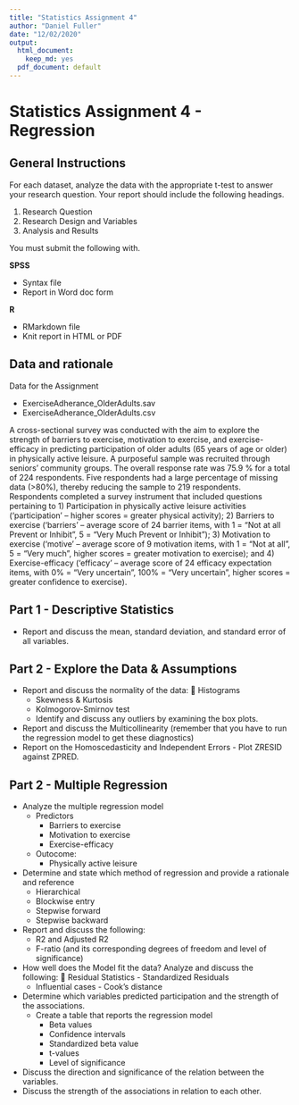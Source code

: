 ```yaml
---
title: "Statistics Assignment 4"
author: "Daniel Fuller"
date: "12/02/2020"
output:
  html_document:
    keep_md: yes
  pdf_document: default
---
```


# Statistics Assignment 4 - Regression

## General Instructions

For each dataset, analyze the data with the appropriate t-test to answer your research question. Your report should include the following headings. 

1. Research Question
2. Research Design and Variables
3. Analysis and Results

You must submit the following with.

**SPSS**  

- Syntax file  
- Report in Word doc form  

**R**  

- RMarkdown file  
- Knit report in HTML or PDF  

## Data and rationale

Data for the Assignment
- ExerciseAdherance_OlderAdults.sav
- ExerciseAdherance_OlderAdults.csv

A cross-sectional survey was conducted with the aim to explore the strength of barriers to exercise, motivation to exercise, and exercise-efficacy in predicting participation of older adults (65 years of age or older) in physically active leisure. A purposeful sample was recruited through seniors’ community groups. The overall response rate was 75.9 % for a total of 224 respondents. Five respondents had a large percentage of missing data (>80%), thereby reducing the sample to 219 respondents. Respondents completed a survey instrument that included questions pertaining to 1) Participation in physically active leisure activities (‘participation’ – higher scores = greater physical activity); 2) Barriers to exercise (‘barriers’ – average score of 24 barrier items, with 1 = “Not at all Prevent or Inhibit”, 5 = “Very Much Prevent or Inhibit”); 3) Motivation to exercise (‘motive’ – average score of 9 motivation items, with 1 = “Not at all”, 5 = “Very much”, higher scores = greater motivation to exercise); and 4) Exercise-efficacy (‘efficacy’ – average score of 24 efficacy expectation items, with 0% = “Very uncertain”, 100% = “Very uncertain”, higher scores = greater confidence to exercise). 

## Part 1 - Descriptive Statistics
- Report and discuss the mean, standard deviation, and standard error of all variables.

## Part 2 - Explore the Data & Assumptions

- Report and discuss the normality of the data:  Histograms
  - Skewness & Kurtosis
  - Kolmogorov-Smirnov test
  - Identify and discuss any outliers by examining the box plots.
- Report and discuss the Multicollinearity (remember that you have to run the regression model to get these diagnostics)
- Report on the Homoscedasticity and Independent Errors - Plot ZRESID against ZPRED.

## Part 2 - Multiple Regression

- Analyze the multiple regression model
  - Predictors
      - Barriers to exercise
      - Motivation to exercise
      - Exercise-efficacy 
  - Outocome: 
      - Physically active leisure
- Determine and state which method of regression and provide a rationale and reference
  - Hierarchical 
  - Blockwise entry
  - Stepwise forward 
  - Stepwise backward
- Report and discuss the following:
    - R2 and Adjusted R2
    - F-ratio (and its corresponding degrees of freedom and level of significance)
- How well does the Model fit the data? Analyze and discuss the following:  Residual Statistics - Standardized Residuals
    - Influential cases - Cook’s distance
- Determine which variables predicted participation and the strength of the associations.
    - Create a table that reports the regression model
        - Beta values
        - Confidence intervals
        - Standardized beta value
        - t-values
        - Level of significance
- Discuss the direction and significance of the relation between the variables.
- Discuss the strength of the associations in relation to each other.


